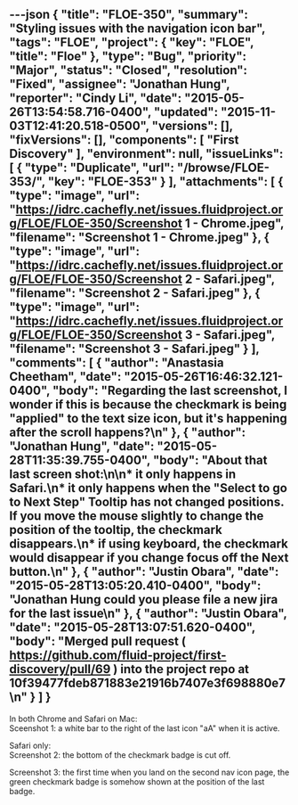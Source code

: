 ---json
{
  "title": "FLOE-350",
  "summary": "Styling issues with the navigation icon bar",
  "tags": "FLOE",
  "project": {
    "key": "FLOE",
    "title": "Floe"
  },
  "type": "Bug",
  "priority": "Major",
  "status": "Closed",
  "resolution": "Fixed",
  "assignee": "Jonathan Hung",
  "reporter": "Cindy Li",
  "date": "2015-05-26T13:54:58.716-0400",
  "updated": "2015-11-03T12:41:20.518-0500",
  "versions": [],
  "fixVersions": [],
  "components": [
    "First Discovery"
  ],
  "environment": null,
  "issueLinks": [
    {
      "type": "Duplicate",
      "url": "/browse/FLOE-353/",
      "key": "FLOE-353"
    }
  ],
  "attachments": [
    {
      "type": "image",
      "url": "https://idrc.cachefly.net/issues.fluidproject.org/FLOE/FLOE-350/Screenshot 1 - Chrome.jpeg",
      "filename": "Screenshot 1 - Chrome.jpeg"
    },
    {
      "type": "image",
      "url": "https://idrc.cachefly.net/issues.fluidproject.org/FLOE/FLOE-350/Screenshot 2 - Safari.jpeg",
      "filename": "Screenshot 2 - Safari.jpeg"
    },
    {
      "type": "image",
      "url": "https://idrc.cachefly.net/issues.fluidproject.org/FLOE/FLOE-350/Screenshot 3 - Safari.jpeg",
      "filename": "Screenshot 3 - Safari.jpeg"
    }
  ],
  "comments": [
    {
      "author": "Anastasia Cheetham",
      "date": "2015-05-26T16:46:32.121-0400",
      "body": "Regarding the last screenshot, I wonder if this is because the checkmark is being \"applied\" to the text size icon, but it's happening after the scroll happens?\n"
    },
    {
      "author": "Jonathan Hung",
      "date": "2015-05-28T11:35:39.755-0400",
      "body": "About that last screen shot:\n\n* it only happens in Safari.\n* it only happens when the \"Select to go to Next Step\" Tooltip has not changed positions. If you move the mouse slightly to change the position of the tooltip, the checkmark disappears.\n* if using keyboard, the checkmark would disappear if you change focus off the Next button.\n"
    },
    {
      "author": "Justin Obara",
      "date": "2015-05-28T13:05:20.410-0400",
      "body": "Jonathan Hung could you please file a new jira for the last issue\n"
    },
    {
      "author": "Justin Obara",
      "date": "2015-05-28T13:07:51.620-0400",
      "body": "Merged pull request ( <https://github.com/fluid-project/first-discovery/pull/69> ) into the project repo at 10f39477fdeb871883e21916b7407e3f698880e7\n"
    }
  ]
}
---
In both Chrome and Safari on Mac:\
Sceenshot 1: a white bar to the right of the last icon "aA" when it is active.

Safari only:\
Screenshot 2: the bottom of the checkmark badge is cut off.

Screenshot 3: the first time when you land on the second nav icon page, the green checkmark badge is somehow shown at the position of the last badge.

        